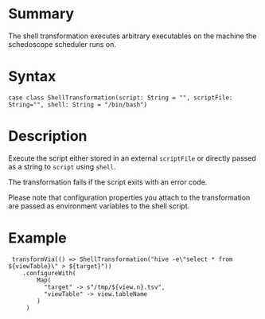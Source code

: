 # Summary

The shell transformation executes arbitrary executables on the machine the schedoscope scheduler runs on.

# Syntax

    case class ShellTransformation(script: String = "", scriptFile: String="", shell: String = "/bin/bash")

# Description

Execute the script either stored in an external `scriptFile` or directly passed as a string to `script` using `shell`.

The transformation fails if the script exits with an error code.

Please note that configuration properties you attach to the transformation are passed as environment variables to the shell script.

# Example

     transformVia(() => ShellTransformation("hive -e\"select * from ${viewTable}\" > ${target}"))
        .configureWith(
            Map(
              "target" -> s"/tmp/${view.n}.tsv",
              "viewTable" -> view.tableName
            )
         )  